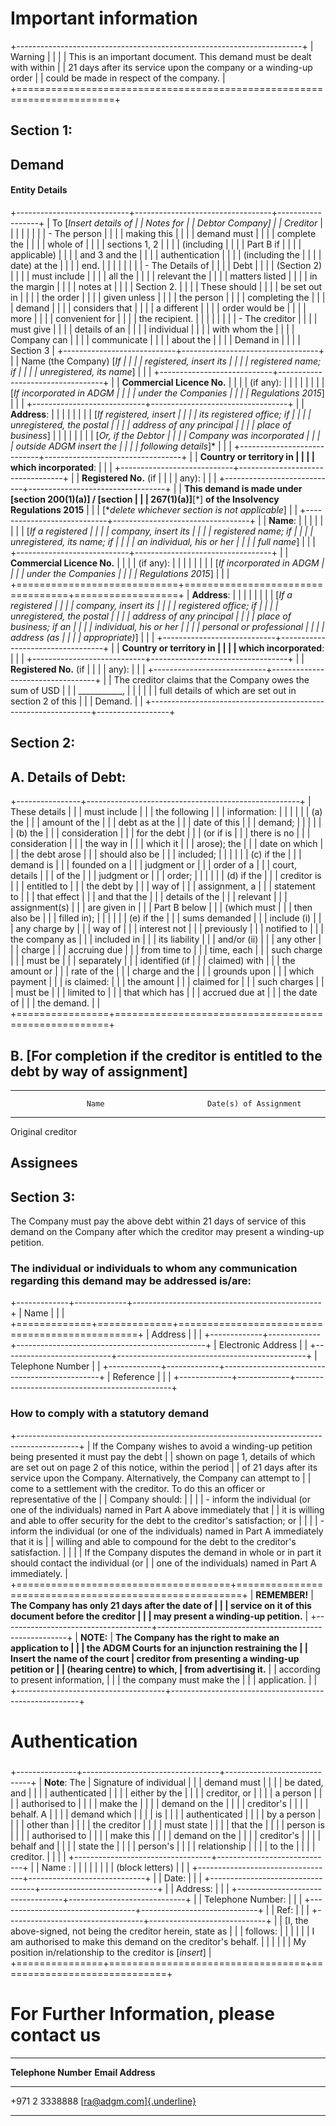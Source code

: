# Important information

+-----------------------------------------------------------------------+
| Warning                                                               |
|                                                                       |
| This is an important document. This demand must be dealt with within  |
| 21 days after its service upon the company or a winding-up order      |
| could be made in respect of the company.                              |
+=======================================================================+

## Section 1: 

## Demand

#### Entity Details

+----------------------------+----------------------------------+------------------+
| To \[*Insert details of    |                                  | **Notes for      |
| Debtor Company*\]          |                                  | Creditor**       |
|                            |                                  |                  |
|                            |                                  | - The person     |
|                            |                                  |   making this    |
|                            |                                  |   demand must    |
|                            |                                  |   complete the   |
|                            |                                  |   whole of       |
|                            |                                  |   sections 1, 2  |
|                            |                                  |   (including     |
|                            |                                  |   Part B if      |
|                            |                                  |   applicable)    |
|                            |                                  |   and 3 and the  |
|                            |                                  |   authentication |
|                            |                                  |   (including the |
|                            |                                  |   date) at the   |
|                            |                                  |   end.           |
|                            |                                  |                  |
|                            |                                  | - The Details of |
|                            |                                  |   Debt           |
|                            |                                  |   (Section 2)    |
|                            |                                  |   must include   |
|                            |                                  |   all the        |
|                            |                                  |   relevant the   |
|                            |                                  |   matters listed |
|                            |                                  |   in the margin  |
|                            |                                  |   notes at       |
|                            |                                  |   Section 2.     |
|                            |                                  |   These should   |
|                            |                                  |   be set out in  |
|                            |                                  |   the order      |
|                            |                                  |   given unless   |
|                            |                                  |   the person     |
|                            |                                  |   completing the |
|                            |                                  |   demand         |
|                            |                                  |   considers that |
|                            |                                  |   a different    |
|                            |                                  |   order would be |
|                            |                                  |   more           |
|                            |                                  |   convenient for |
|                            |                                  |   the recipient. |
|                            |                                  |                  |
|                            |                                  | - The creditor   |
|                            |                                  |   must give      |
|                            |                                  |   details of an  |
|                            |                                  |   individual     |
|                            |                                  |   with whom the  |
|                            |                                  |   Company can    |
|                            |                                  |   communicate    |
|                            |                                  |   about the      |
|                            |                                  |   Demand in      |
|                            |                                  |   Section 3      |
+----------------------------+----------------------------------+                  |
| Name (the Company) \[*If   |                                  |                  |
| registered, insert its     |                                  |                  |
| registered name; if        |                                  |                  |
| unregistered, its name*\]  |                                  |                  |
+----------------------------+----------------------------------+                  |
| **Commercial Licence No.** |                                  |                  |
| (if any):                  |                                  |                  |
|                            |                                  |                  |
| \[*If incorporated in ADGM |                                  |                  |
| under the Companies        |                                  |                  |
| Regulations 2015*\]        |                                  |                  |
+----------------------------+----------------------------------+                  |
| **Address**:               |                                  |                  |
|                            |                                  |                  |
| \[*If registered, insert   |                                  |                  |
| its registered office; if  |                                  |                  |
| unregistered, the postal   |                                  |                  |
| address of any principal   |                                  |                  |
| place of business*\]       |                                  |                  |
|                            |                                  |                  |
| \[*Or, if the Debtor       |                                  |                  |
| Company was incorporated   |                                  |                  |
| outside ADGM insert the    |                                  |                  |
| following details*\]\*     |                                  |                  |
+----------------------------+----------------------------------+                  |
| **Country or territory in  |                                  |                  |
| which incorporated**:      |                                  |                  |
+----------------------------+----------------------------------+                  |
| **Registered No.** (if     |                                  |                  |
| any):                      |                                  |                  |
+----------------------------+----------------------------------+                  |
| **This demand is made under \[section 200(1)(a)\] / \[section |                  |
| 267(1)(a)\]**\[\*\] **of the Insolvency Regulations 2015**    |                  |
| \[\**delete whichever section is not applicable*\]            |                  |
+----------------------------+----------------------------------+                  |
| **Name**:                  |                                  |                  |
|                            |                                  |                  |
| \[*If a registered         |                                  |                  |
| company, insert its        |                                  |                  |
| registered name; if        |                                  |                  |
| unregistered, its name; if |                                  |                  |
| an individual, his or her  |                                  |                  |
| full name*\]               |                                  |                  |
+----------------------------+----------------------------------+                  |
| **Commercial Licence No.** |                                  |                  |
| (if any):                  |                                  |                  |
|                            |                                  |                  |
| \[*If incorporated in ADGM |                                  |                  |
| under the Companies        |                                  |                  |
| Regulations 2015*\]        |                                  |                  |
+============================+==================================+==================+
| **Address**:               |                                  |                  |
|                            |                                  |                  |
| \[*If a registered         |                                  |                  |
| company, insert its        |                                  |                  |
| registered office; if      |                                  |                  |
| unregistered, the postal   |                                  |                  |
| address of any principal   |                                  |                  |
| place of business; if an   |                                  |                  |
| individual, his or her     |                                  |                  |
| personal or professional   |                                  |                  |
| address (as                |                                  |                  |
| appropriate)*\]            |                                  |                  |
+----------------------------+----------------------------------+                  |
| **Country or territory in  |                                  |                  |
| which incorporated**:      |                                  |                  |
+----------------------------+----------------------------------+                  |
| **Registered No.** (if     |                                  |                  |
| any):                      |                                  |                  |
+----------------------------+----------------------------------+                  |
| The creditor claims that the Company owes the sum of USD      |                  |
| \_\_\_\_\_\_\_\_\_\_\_,                                       |                  |
|                                                               |                  |
| full details of which are set out in section 2 of this        |                  |
| Demand.                                                       |                  |
+---------------------------------------------------------------+------------------+

## Section 2: 

## A. Details of Debt:

+----------------+-----------------------------------------------------+
| These details  |                                                     |
| must include   |                                                     |
| the following  |                                                     |
| information:   |                                                     |
|                |                                                     |
| \(a\) the      |                                                     |
| amount of the  |                                                     |
| debt as at the |                                                     |
| date of this   |                                                     |
| demand;        |                                                     |
|                |                                                     |
| \(b\) the      |                                                     |
| consideration  |                                                     |
| for the debt   |                                                     |
| (or if is      |                                                     |
| there is no    |                                                     |
| consideration  |                                                     |
| the way in     |                                                     |
| which it       |                                                     |
| arose); the    |                                                     |
| date on which  |                                                     |
| the debt arose |                                                     |
| should also be |                                                     |
| included;      |                                                     |
|                |                                                     |
| \(c\) if the   |                                                     |
| demand is      |                                                     |
| founded on a   |                                                     |
| judgment or    |                                                     |
| order of a     |                                                     |
| court, details |                                                     |
| of the         |                                                     |
| judgment or    |                                                     |
| order;         |                                                     |
|                |                                                     |
| \(d\) if the   |                                                     |
| creditor is    |                                                     |
| entitled to    |                                                     |
| the debt by    |                                                     |
| way of         |                                                     |
| assignment, a  |                                                     |
| statement to   |                                                     |
| that effect    |                                                     |
| and that the   |                                                     |
| details of the |                                                     |
| relevant       |                                                     |
| assignment(s)  |                                                     |
| are given in   |                                                     |
| Part B below   |                                                     |
| (which must    |                                                     |
| then also be   |                                                     |
| filled in);    |                                                     |
|                |                                                     |
| \(e\) if the   |                                                     |
| sums demanded  |                                                     |
| include (i)    |                                                     |
| any charge by  |                                                     |
| way of         |                                                     |
| interest not   |                                                     |
| previously     |                                                     |
| notified to    |                                                     |
| the company as |                                                     |
| included in    |                                                     |
| its liability  |                                                     |
| and/or (ii)    |                                                     |
| any other      |                                                     |
| charge         |                                                     |
| accruing due   |                                                     |
| from time to   |                                                     |
| time, each     |                                                     |
| such charge    |                                                     |
| must be        |                                                     |
| separately     |                                                     |
| identified (if |                                                     |
| claimed) with  |                                                     |
| the amount or  |                                                     |
| rate of the    |                                                     |
| charge and the |                                                     |
| grounds upon   |                                                     |
| which payment  |                                                     |
| is claimed:    |                                                     |
| the amount     |                                                     |
| claimed for    |                                                     |
| such charges   |                                                     |
| must be        |                                                     |
| limited to     |                                                     |
| that which has |                                                     |
| accrued due at |                                                     |
| the date of    |                                                     |
| the demand.    |                                                     |
+================+=====================================================+

## B. \[For completion if the creditor is entitled to the debt by way of assignment\]

  ------------------------------------------------------------------------
                     Name                       Date(s) of Assignment
  ------------------ -------------------------- --------------------------
  Original creditor                             

  Assignees                                     
  ------------------------------------------------------------------------

## Section 3: 

The Company must pay the above debt within 21 days of service of this
demand on the Company after which the creditor may present a winding-up
petition.

### The individual or individuals to whom any communication regarding this demand may be addressed is/are:

+-------------+-------------+-----------------------------------------------+
| Name        |             |                                               |
+=============+=============+===============================================+
| Address     |             |                                               |
+-------------+-------------+-----------------------------------------------+
| Electronic Address        |                                               |
+---------------------------+-----------------------------------------------+
| Telephone Number          |                                               |
+-------------+-------------+-----------------------------------------------+
| Reference   |             |                                               |
+-------------+-------------+-----------------------------------------------+

### How to comply with a statutory demand

+---------------------------------------------------------------------------------------------+
| If the Company wishes to avoid a winding-up petition being presented it must pay the debt   |
| shown on page 1, details of which are set out on page 2 of this notice, within the period   |
| of 21 days after its service upon the Company. Alternatively, the Company can attempt to    |
| come to a settlement with the creditor. To do this an officer or representative of the      |
| Company should:                                                                             |
|                                                                                             |
| - inform the individual (or one of the individuals) named in Part A above immediately that  |
|   it is willing and able to offer security for the debt to the creditor's satisfaction; or  |
|                                                                                             |
| - inform the individual (or one of the individuals) named in Part A immediately that it is  |
|   willing and able to compound for the debt to the creditor's satisfaction.                 |
|                                                                                             |
| If the Company disputes the demand in whole or in part it should contact the individual (or |
| one of the individuals) named in Part A immediately.                                        |
+=====================================+=======================================================+
| **REMEMBER!**                       | **The Company has only 21 days after the date of      |
|                                     | service on it of this document before the creditor    |
|                                     | may present a winding-up petition.**                  |
+-------------------------------------+-------------------------------------------------------+
| **NOTE:**                           | **The Company has the right to make an application to |
|                                     | the ADGM Courts for an injunction restraining the     |
| Insert the name of the court        | creditor from presenting a winding-up petition or     |
| (hearing centre) to which,          | from advertising it.**                                |
| according to present information,   |                                                       |
| the company must make the           |                                                       |
| application.                        |                                                       |
+-------------------------------------+-------------------------------------------------------+

# Authentication

### 

+---------------+----------------------------------+-----------------------------+
| **Note**: The | Signature of individual          |                             |
| demand must   |                                  |                             |
| be dated, and |                                  |                             |
| authenticated |                                  |                             |
| either by the |                                  |                             |
| creditor, or  |                                  |                             |
| a person      |                                  |                             |
| authorised to |                                  |                             |
| make the      |                                  |                             |
| demand on the |                                  |                             |
| creditor's    |                                  |                             |
| behalf. A     |                                  |                             |
| demand which  |                                  |                             |
| is            |                                  |                             |
| authenticated |                                  |                             |
| by a person   |                                  |                             |
| other than    |                                  |                             |
| the creditor  |                                  |                             |
| must state    |                                  |                             |
| that the      |                                  |                             |
| person is     |                                  |                             |
| authorised to |                                  |                             |
| make this     |                                  |                             |
| demand on the |                                  |                             |
| creditor's    |                                  |                             |
| behalf and    |                                  |                             |
| state the     |                                  |                             |
| person's      |                                  |                             |
| relationship  |                                  |                             |
| to the        |                                  |                             |
| creditor.     |                                  |                             |
|               +----------------------------------+-----------------------------+
|               | Name :                           |                             |
|               |                                  |                             |
|               | (block letters)                  |                             |
|               +----------------------------------+-----------------------------+
|               | Date:                            |                             |
|               +----------------------------------+-----------------------------+
|               | Address:                         |                             |
|               +----------------------------------+-----------------------------+
|               | Telephone Number:                |                             |
|               +----------------------------------+-----------------------------+
|               | Ref:                             |                             |
|               +----------------------------------+-----------------------------+
|               | \[I, the above-signed, not being the creditor herein, state as |
|               | follows:                                                       |
|               |                                                                |
|               | I am authorised to make this demand on the creditor's behalf.  |
|               |                                                                |
|               | My position in/relationship to the creditor is \[*insert*\]    |
+===============+==================================+=============================+

# For Further Information, please contact us

  -------------------------------------------------------------------------------------
  **Telephone Number**                **Email Address**
  ----------------------------------- -------------------------------------------------
  +971 2 3338888                      [[ra@adgm.com]{.underline}](mailto:ra@adgm.com)

  -------------------------------------------------------------------------------------
